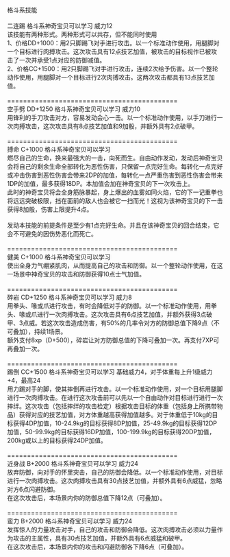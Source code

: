 <title>格斗系技能</title>
<meta name="GENERATOR" content="WinCHM">
<meta http-equiv="Content-Type" content="text/html; charset=gb2312">
<br>格斗系技能 
<br>
<br>二连踢 格斗系神奇宝贝可以学习 威力12
<br>该技能有两种形式。两种形式可以共存，但不能同时使用 
<br>1、价格DD+1000：用2只脚踢飞对手进行攻击。以一个标准动作使用，用腿脚对一个目标进行肉搏攻击。这次攻击具有12点技艺加值，被攻击的目标视作已被攻击了一次并承受1点对应的防御减值。
<br>2、价格CC+1500：用2只脚踢飞对手进行攻击，连续2次给予伤害。以一个整轮动作使用，用腿脚对一个目标进行2次肉搏攻击。这两次攻击都具有13点技艺加值。
<br>
<br>=========================================== 
<br>空手劈 DD+1250 格斗系神奇宝贝可以学习 威力10
<br>用锋利的手刀攻击对方，容易发动会心一击。以一个标准动作使用，以手刀进行一次肉搏攻击，这次攻击具有8点技艺加值和9加骰，并额外具有2点破甲。 
<br>
<br>=========================================== 
<br>搏命 C+1000 格斗系神奇宝贝可以学习 
<br>燃尽自己的生命，换来最强大的一击，向死而生。自由动作发动，发动后神奇宝贝会将自己的剩余生命全部转化为恶性伤害，只保留一点完好生命。每转化一点完好或冲击伤害到恶性伤害会带来2DP的加值，每转化一点严重伤害到恶性伤害会带来1DP的加值，最多获得18DP。本加值会加在神奇宝贝的下一次攻击上。 
<br>此时的神奇宝贝将会全身筋脉暴起，身上爆出的血雾如同火焰，它的下一记重拳也将远远突破极限，挡在面前的敌人也会被它一扫而光！这视为该神奇宝贝的下一击获得8加骰，伤害上限提升4点。 
<br>
<br>发动本技能的前提条件是至少有1点完好生命。并且在该神奇宝贝的回合结束，它会不可避免的因伤势恶化而死亡。 
<br>
<br>=========================================== 
<br>健美 C+1000 格斗系神奇宝贝可以学习 
<br>使出全身力气绷紧肌肉，从而提高自己的攻击和防御。以一个整轮动作使用，在这一场景中神奇宝贝的攻击和防御获得10点士气加值。 
<br>
<br>=========================================== 
<br>碎岩 CD+1250 格斗系神奇宝贝可以学习 威力8
<br>用拳头、喙或爪进行攻击，有时会降低对手的防御。以一个标准动作使用，用拳头、喙或爪进行一次肉搏攻击。这次攻击具有6点技艺加值，并额外获得3点破甲、3点威。若这次攻击造成伤害，有50%的几率令对方的防御总值下降9点（不可叠加），持续1场景。 
<br>额外支付8xp（D+500），碎岩让对方防御总值的下降可叠加一次。再支付7XP可再叠加一次。 
<br>
<br>=========================================== 
<br>踢倒 CC+1500 格斗系神奇宝贝可以学习 基础威力4，对手体重每上升1级威力+4，最高24
<br>用力踢对手的脚，使其摔倒再进行攻击。以一个标准动作使用，对一个目标用腿脚进行一次肉搏攻击。在进行这次攻击前可以先以一个自由动作对目标进行进行一次摔绊。这次攻击（包括摔绊的攻击检定）根据攻击目标的体重（包括身上所携带物品）获得对应的技艺加值，对方体重越高获得加值越多。对于体重低于10kg的目标获得4DP加值，10-24.9kg的目标获得8DP加值，25-49.9kg的目标获得12DP加值，50-99.9kg的目标获得16DP加值，100-199.9kg的目标获得20DP加值，200kg或以上的目标获得24DP加值。
<br>
<br>=========================================== 
<br>近身战 B+2000 格斗系神奇宝贝可以学习 威力24
<br>放弃防御，向对手的怀里突击，自己的防御会降低。以一个标准动作使用，对目标进行一次肉搏攻击。这次肉搏攻击具有30点技艺加值，并额外具有6点威猛，忽略对方6点闪避防御。 
<br>在这次攻击后，本场景内你的防御总值下降12点（可叠加）。 
<br>
<br>=========================================== 
<br>蛮力 B+2000 格斗系神奇宝贝可以学习 威力24
<br>发挥惊人的力量攻击对手，自己的攻击和防御会降低。这次肉搏攻击必须以力量作为攻击的主属性，具有30点技艺加值，并额外具有6点威猛和破甲。 
<br>在这次攻击后，本场景内你的攻击和闪避防御各下降6点（可叠加）。